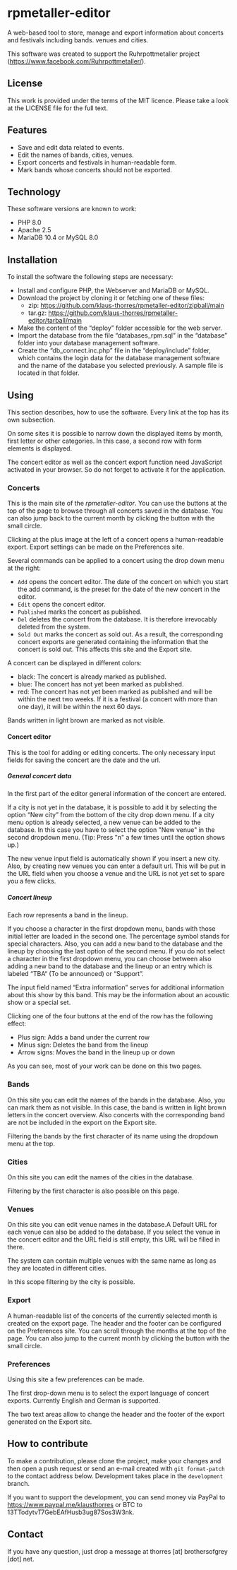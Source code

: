 # rpmetaller-editor
A web-based tool to store, manage and export information about concerts and festivals
including bands. venues and cities.

This software was created to support the Ruhrpottmetaller project
(https://www.facebook.com/Ruhrpottmetaller/).
## License
This work is provided under the terms of the MIT licence. Please take a look at the LICENSE file for the full text.
## Features
* Save and edit data related to events.
* Edit the names of bands, cities, venues.
* Export concerts and festivals in human-readable form.
* Mark bands whose concerts should not be exported.

## Technology
These software versions are known to work:
* PHP 8.0
* Apache 2.5
* MariaDB 10.4 or MySQL 8.0

## Installation
To install the software the following steps are necessary:
* Install and configure PHP, the Webserver and MariaDB or MySQL.
* Download the project by cloning it or fetching one of these files:
  * zip: https://github.com/klaus-thorres/rpmetaller-editor/zipball/main
  * tar.gz: https://github.com/klaus-thorres/rpmetaller-editor/tarball/main
* Make the content of the “deploy” folder accessible for the web server.
* Import the database from the file “databases_rpm.sql” in the “database” folder
  into your database management software.
* Create the “db_connect.inc.php” file in the “deploy/include” folder, which contains the
  login data for the database management software and the name of the database you
  selected previously. A sample file is located in that folder.

## Using
This section describes, how to use the software. Every link at the top has its own
subsection.

On some sites it is possible to narrow down the displayed items by month, first letter
or other categories. In this case, a second row with form elements is displayed.

The concert editor as well as the concert export function need JavaScript activated in
your browser. So do not forget to activate it for the application.
### Concerts
This is the main site of the *rpmetaller-editor*.
You can use the buttons at the top of the page to browse through all concerts saved in
the database. You can also jump back to the current month by clicking the button with
the small circle.

Clicking at the plus image at the left of a concert opens a human-readable export.
Export settings can be made on the Preferences site.

Several commands can be applied to a concert using the drop down menu at the right:
* `Add` opens the concert editor. The date of the concert on which you start the add
  command, is the preset for the date of the new concert in the editor.
* `Edit` opens the concert editor.
* `Published` marks the concert as published.
* `Del` deletes the concert from the database. It is therefore irrevocably deleted from
  the system.
* `Sold Out` marks the concert as sold out. As a result, the corresponding concert exports
  are generated containing the information that the concert is sold out. This affects this
  site and the Export site.

A concert can be displayed in different colors:
* black: The concert is already marked as published.
* blue: The concert has not yet been marked as published. 
* red: The concert has not yet been marked as published and will be within the next two
  weeks. If it is a festival (a concert with more than one day), it will be within the
  next 60 days.

Bands written in light brown are marked as not visible.
#### Concert editor
This is the tool for adding or editing concerts. The only necessary input fields for saving
the concert are the date and the url.
##### General concert data
In the first part of the editor general information of the concert are entered.

If a city is not yet in the database, it is possible to add it by selecting the option
“New city” from the bottom of the city drop down menu.  If a city menu option is already
selected, a new venue can be added to the database. In this case you have to select the
option "New venue" in the second dropdown menu. (Tip: Press "n" a few times until the
option shows up.)

The new venue input field is automatically shown if you insert a new city.
Also, by creating new venues you can enter a default url. This will be put in the URL
field when you choose a venue and the URL is not yet set to spare you a few clicks.
##### Concert lineup
Each row represents a band in the lineup.

If you choose a character in the first dropdown menu, bands with those initial letter are loaded in the second one.
The percentage symbol stands for special characters. Also, you can add a new band to the
database and the lineup by
choosing the last option of the second menu. If you do not select a character in the first
dropdown menu, you can choose between also adding a new band to the database and the lineup
or an entry which is labeled “TBA“ (To be announced) or “Support”.

The input field named “Extra information” serves for additional information about this show
by this band. This may be the information about an acoustic show or a special set.

Clicking one of the four buttons at the end of the row has the following effect:
* Plus sign: Adds a band under the current row
* Minus sign: Deletes the band from the lineup
* Arrow signs: Moves the band in the lineup up or down

As you can see, most of your work can be done on this two pages. 
### Bands
On this site you can edit the names of the bands in the database.
Also, you can mark them as not visible. In this case, the band is written in light brown
letters in the concert overview. Also concerts with the corresponding band are not be
included in the export on the Export site.

Filtering the bands by the first character of its name using the dropdown menu at the top.
### Cities
On this site you can edit the names of the cities in the database. 

Filtering by the first character is also possible on this page.
### Venues
On this site you can edit venue names in the database.A Default URL for each venue can also
be added to the database. If you select the venue in the concert editor and the URL field is
still empty, this URL will be filled in there.

The system can contain multiple venues with the same name as long as they are located in 
different cities. 

In this scope filtering by the city is possible.
### Export
A human-readable list of the concerts of the currently selected month is created on the
export page. The header and the footer can be configured on the Preferences site.
You can scroll through the months at the top of the page. You can also jump to the current
month by clicking the button with the small circle.
### Preferences
Using this site a few preferences can be made.

The first drop-down menu is to select the export language of concert exports. Currently
English and German is supported.

The two text areas allow to change the header and the footer of the export generated on the
Export site.
## How to contribute
To make a contribution, please clone the project, make your changes and then open a push
request or send an e-mail created with `git format-patch` to the contact address below.
Development takes place in the `development` branch. 

If you want to support the development, you can send money via PayPal to
https://www.paypal.me/klausthorres or BTC to 13TTodytvT7GebEAfHusb3ug87Sos3W3nk.
## Contact
If you have any question, just drop a message at thorres [at] brothersofgrey [dot] net.
